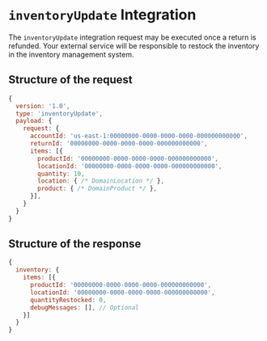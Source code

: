 # `inventoryUpdate` Integration

The `inventoryUpdate` integration request may be executed once a return is refunded. Your external service will be responsible to restock the inventory in the inventory management system.


## Structure of the request
```js
{
  version: '1.0',
  type: 'inventoryUpdate',
  payload: {
    request: {
      accountId: 'us-east-1:00000000-0000-0000-0000-000000000000',
      returnId: '00000000-0000-0000-0000-000000000000',
      items: [{
        productId: '00000000-0000-0000-0000-000000000000',
        locationId: '00000000-0000-0000-0000-000000000000',
        quantity: 10,
        location: { /* DomainLocation */ },
        product: { /* DomainProduct */ },
      }],
    }
  }
}
```

## Structure of the response
```js
{
  inventory: {
    items: [{
      productId: '00000000-0000-0000-0000-000000000000',
      locationId: '00000000-0000-0000-0000-000000000000',
      quantityRestocked: 0,
      debugMessages: [], // Optional
    }]
  }
}
```